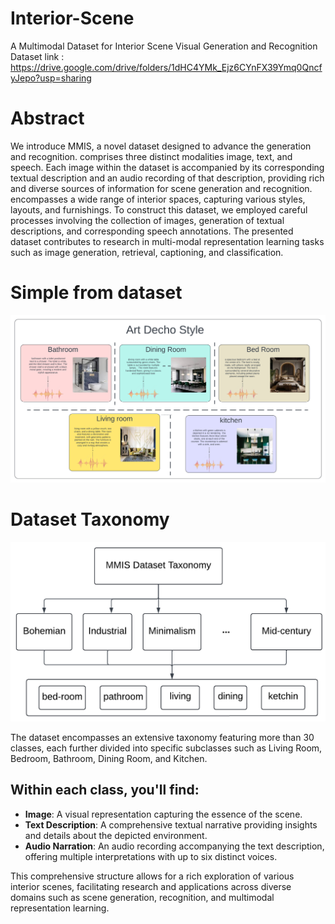 # Interior-Scene
A Multimodal Dataset for Interior Scene Visual Generation and Recognition
Dataset link :  https://drive.google.com/drive/folders/1dHC4YMk_Ejz6CYnFX39Ymq0QncfyJepo?usp=sharing

# Abstract 
We introduce MMIS, a novel dataset designed to advance the generation and recognition. comprises three distinct modalities image, text, and speech. Each image within the dataset is accompanied by its corresponding textual description and an audio recording of that description, providing rich and diverse sources of information for scene generation and recognition. encompasses a wide range of interior spaces, capturing various styles, layouts, and furnishings. To construct this dataset, we employed careful processes involving the collection of images, generation of textual descriptions, and corresponding speech annotations. The presented dataset contributes to research in multi-modal representation learning tasks such as image generation, retrieval, captioning, and classification.
# Simple from dataset 
![Alt Text](https://github.com/AhmedMahmoudMostafa/Interior-Scene/raw/main/Blank%20diagram%20(6).png)
# Dataset Taxonomy
![Alt Text](https://github.com/AhmedMahmoudMostafa/Interior-Scene/raw/main/taxonomy3.png)


The dataset encompasses an extensive taxonomy featuring more than 30 classes, each further divided into specific subclasses such as Living Room, Bedroom, Bathroom, Dining Room, and Kitchen.

## Within each class, you'll find:

- **Image**: A visual representation capturing the essence of the scene.
- **Text Description**: A comprehensive textual narrative providing insights and details about the depicted environment.
- **Audio Narration**: An audio recording accompanying the text description, offering multiple interpretations with up to six distinct voices.

This comprehensive structure allows for a rich exploration of various interior scenes, facilitating research and applications across diverse domains such as scene generation, recognition, and multimodal representation learning.
